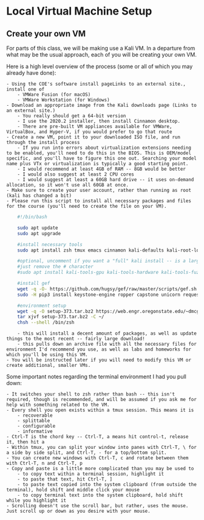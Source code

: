 
# Local Virtual Machine Setup

## Create your own VM

For parts  of this class, we will be making use a Kali VM. In a departure from what may be the usual approach, each of you will be creating your own VM.

Here is a high level overview of the process (some or all of which you may already have done):

    - Using the COE's software install pageLinks to an external site., install one of
        - VMWare Fusion (for macOS)
        - VMWare Workstation (for Windows)
    - Download an appropriate image from the Kali downloads page (Links to an external site.)
        - You really should get a 64-bit version
        - I use the 2020.2 installer, then install Cinnamon desktop.
        - There are pre-built VM appliances available for VMWare, VirtualBox, and Hyper-V, if you would prefer to go that route
    - Create a new VM, point it to your downloaded ISO file, and run through the install process
        - If you run into errors about virtualization extensions needing to be enabled, you'll need to do this in the BIOS. This is OEM/model specific, and you'll have to figure this one out. Searching your model name plus VTx or virtualization is typically a good starting point.
        - I would recommend at least 4GB of RAM -- 8GB would be better
        - I would also suggest at least 2 CPU cores
        - I would suggest at least a 60GB hard drive -- it uses on-demand allocation, so it won't use all 60GB at once.
    - Make sure to create your user account, rather than running as root (kali has changed a bit)
    - Please run this script to install all necessary packages and files for the course (you'll need to create the file on your VM).
     
```bash
    #!/bin/bash

    sudo apt update
    sudo apt upgrade

    #install necessary tools
    sudo apt install zsh tmux emacs cinnamon kali-defaults kali-root-login desktop-base gdb python3-pip cmake gdb-peda gnome-terminal cowsay figlet filters fortunes bsdgames bsdgames-nonfree dos2unix asciinema python3-pyx squashfs-tools squashfs-tools-ng zlib1g-dev liblzma-dev liblzo2-dev docker.io containerd xfsprogs 

    #optional, uncomment if you want a "full" kali install -- is a large download, so it's commented by default
    #just remove the # character
    #sudo apt install kali-tools-gpu kali-tools-hardware kali-tools-fuzzing kali-tools-sdr kali-tools-rfid kali-tools-information-gathering kali-tools-vulnerability kali-tools-passwords kali-tools-wireless kali-tools-reverse-engineering kali-tools-exploitation kali-tools-forensics cmake libboost-all-dev texlive-full emacs auctex fontforge doxygen python3-scipy python3-numpy graphviz radare2-cutter

    #install gef
    wget -q -O- https://github.com/hugsy/gef/raw/master/scripts/gef.sh | sh
    sudo -H pip3 install keystone-engine ropper capstone unicorn requests

    #environment setup
    wget -q -O setup-373.tar.bz2 https://web.engr.oregonstate.edu/~dmcgrath/setup-373.tar.bz2
    tar xjvf setup-373.tar.bz2 -C ~/
    chsh --shell /bin/zsh
```
        - this will install a decent amount of packages, as well as update things to the most recent -- fairly large download!
        - this pulls down an archive file with all the necessary files for environment I'd recommend you use, as well as labs and homeworks for which you'll be using this VM.
    - You will be instructed later if you will need to modify this VM or create additional, smaller VMs.

Some important notes regarding the terminal environment I had you pull down:

    - It switches your shell to zsh rather than bash -- this isn't required, though is recommended, and will be assumed if you ask me for help with something related to the VM.
    - Every shell you open exists within a tmux session. This means it is
        - recoverable
        - splittable
        - configurable
        - informative
    - Ctrl-T is the chord key -- Ctrl-T, a means hit control-t, release it, then hit a
    - Within tmux, you can split your window into panes with Ctrl-T, \ for a side by side split, and Ctrl-T, - for a top/bottom split.
    - You can create new windows with Ctrl-T, c and rotate between them with Ctrl-T, n and Ctrl-T, p
    - Copy and paste is a little more complicated than you may be used to
        - to copy text within a terminal session, highlight it
        - to paste that text, hit Ctrl-T, ]
        - to paste text copied into the system clipboard (from outside the terminal), hold shift and middle click your mouse
        - to copy terminal text into the system clipboard, hold shift while you highlight it
    - Scrolling doesn't use the scroll bar, but rather, uses the mouse. Just scroll up or down as you desire with your mouse.

